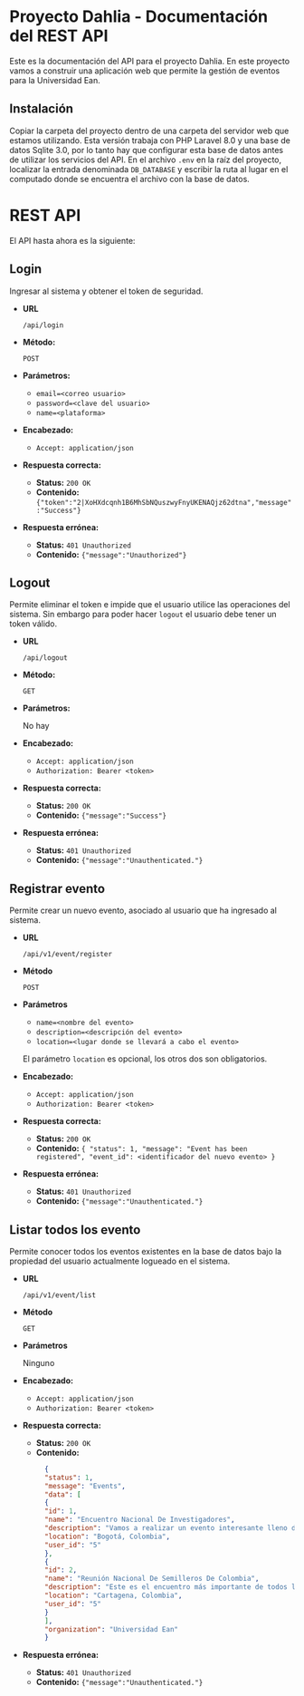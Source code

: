 # Proyecto Dahlia - Documentación del REST API

Este es la documentación del API para el proyecto Dahlia. En este proyecto vamos
a construir una aplicación web que permite la gestión de eventos para la Universidad
Ean.

## Instalación

Copiar la carpeta del proyecto dentro de una carpeta del servidor web que estamos
utilizando. Esta versión trabaja con PHP Laravel 8.0 y una base de datos Sqlite 3.0,
por lo tanto hay que configurar esta base de datos antes de utilizar los servicios
del API. En el archivo `.env` en la raíz del proyecto, localizar la entrada denominada
`DB_DATABASE` y escribir la ruta al lugar en el computado donde se encuentra el
archivo con la base de datos.

# REST API

El API hasta ahora es la siguiente:

**Login**
---

  Ingresar al sistema y obtener el token de seguridad.

* **URL**

  `/api/login`

* **Método:**
 
  `POST`

* **Parámetros:**

  - `email=<correo usuario>`
  - `password=<clave del usuario>`
  - `name=<plataforma>`
    
* **Encabezado:**

  - `Accept: application/json`
    
* **Respuesta correcta:**

  - **Status:** `200 OK`
  - **Contenido:** `{"token":"2|XoHXdcqnh1B6MhSbNQuszwyFnyUKENAQjz62dtna","message":"Success"}`
    
* **Respuesta errónea:**

  - **Status:** `401 Unauthorized`
  - **Contenido:** `{"message":"Unauthorized"}`

**Logout**
---

Permite eliminar el token e impide que el usuario utilice las operaciones del sistema.
Sin embargo para poder hacer `logout` el usuario debe tener un token válido.

* **URL**

  `/api/logout`

* **Método:**

  `GET`

* **Parámetros:**

    No hay 

* **Encabezado:**

    - `Accept: application/json`
    - `Authorization: Bearer <token>`

* **Respuesta correcta:**

    - **Status:** `200 OK`
    - **Contenido:** `{"message":"Success"}`

* **Respuesta errónea:**

    - **Status:** `401 Unauthorized`
    - **Contenido:** `{"message":"Unauthenticated."}`

**Registrar evento**
---

Permite crear un nuevo evento, asociado al usuario que ha ingresado al sistema.

* **URL**

  `/api/v1/event/register`

* **Método**

  `POST`

* **Parámetros**

    - `name=<nombre del evento>`  
    - `description=<descripción del evento>`
    - `location=<lugar donde se llevará a cabo el evento>`
    
    El parámetro `location` es opcional, los otros dos son obligatorios.

* **Encabezado:**

    - `Accept: application/json`
    - `Authorization: Bearer <token>`

* **Respuesta correcta:**

    - **Status:** `200 OK`
    - **Contenido:** `{
        "status": 1,
        "message": "Event has been registered",
        "event_id": <identificador del nuevo evento>
      }`

* **Respuesta errónea:**

    - **Status:** `401 Unauthorized`
    - **Contenido:** `{"message":"Unauthenticated."}`

**Listar todos los evento**
---

Permite conocer todos los eventos existentes en la base de datos bajo la propiedad
del usuario actualmente logueado en el sistema.

* **URL**

  `/api/v1/event/list`

* **Método**

  `GET`

* **Parámetros**

    Ninguno
  
* **Encabezado:**

    - `Accept: application/json`
    - `Authorization: Bearer <token>`

* **Respuesta correcta:**

    - **Status:** `200 OK`
    - **Contenido:** 
      ```json
        {
        "status": 1,
        "message": "Events",
        "data": [
        {
        "id": 1,
        "name": "Encuentro Nacional De Investigadores",
        "description": "Vamos a realizar un evento interesante lleno de cosas aun mas interesantes. Sean todos bienvenidos.",
        "location": "Bogotá, Colombia",
        "user_id": "5"
        },
        {
        "id": 2,
        "name": "Reunión Nacional De Semilleros De Colombia",
        "description": "Este es el encuentro más importante de todos los tiempos. No se que vamos a hacer ahora.",
        "location": "Cartagena, Colombia",
        "user_id": "5"
        }
        ],
        "organization": "Universidad Ean"
        }      
      ```
* **Respuesta errónea:**

    - **Status:** `401 Unauthorized`
    - **Contenido:** `{"message":"Unauthenticated."}`
